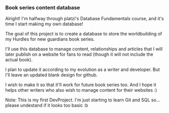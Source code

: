 ### Book series content database
Alright! I'm halfway through platzi's Database Fundamentals course, and it's time I start making my own database!

The goal of this project is to create a database to store the worldbuilding of my Hurdles for new guardians book series.

I'll use this database to manage content, relationships and articles that I will later publish on a website for fans to read (though it will not include the actual book).

I plan to update it according to my evolution as a writer and developer. But I'll leave an updated blank design for github.

I wish to make it so that it'll work for future book series too. And I hope it helps other writers who also wish to manage content for their websites :)

Note: This is my first DevProject. I'm just starting to learn Git and SQL so… please undestand if it looks too basic :b
